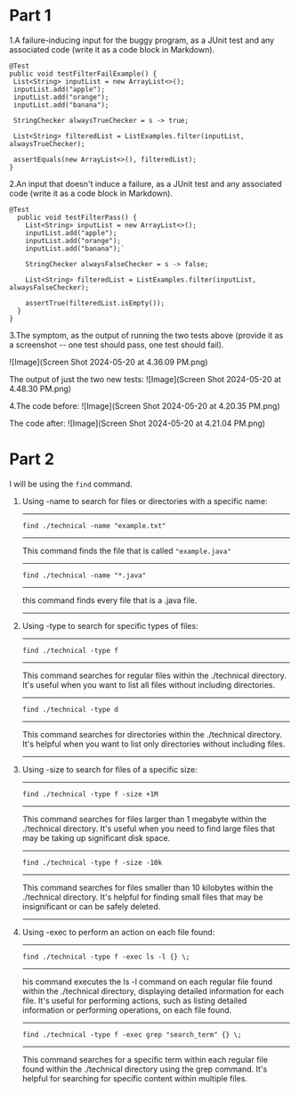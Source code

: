 # Part 1 #
1.A failure-inducing input for the buggy program, as a JUnit test and any associated code (write it as a code block in Markdown).

 ```
 @Test
public void testFilterFailExample() {
  List<String> inputList = new ArrayList<>();
  inputList.add("apple");
  inputList.add("orange");
  inputList.add("banana");
  
  StringChecker alwaysTrueChecker = s -> true;
  
  List<String> filteredList = ListExamples.filter(inputList, alwaysTrueChecker);
  
  assertEquals(new ArrayList<>(), filteredList);
}
```
2.An input that doesn't induce a failure, as a JUnit test and any associated code (write it as a code block in Markdown).
```
@Test
  public void testFilterPass() {
    List<String> inputList = new ArrayList<>();
    inputList.add("apple");
    inputList.add("orange");
    inputList.add("banana");`
    
    StringChecker alwaysFalseChecker = s -> false;
    
    List<String> filteredList = ListExamples.filter(inputList, alwaysFalseChecker);
    
    assertTrue(filteredList.isEmpty());
  }
}
```
3.The symptom, as the output of running the two tests above (provide it as a screenshot -- one test should pass, one test should fail).

![Image](Screen Shot 2024-05-20 at 4.36.09 PM.png)

The output of just the two new tests:
![Image](Screen Shot 2024-05-20 at 4.48.30 PM.png)

4.The code before:
   ![Image](Screen Shot 2024-05-20 at 4.20.35 PM.png)

   The code after:
   ![Image](Screen Shot 2024-05-20 at 4.21.04 PM.png)
# Part 2 #

I will be using the `find` command. 

1. Using -name to search for files or directories with a specific name:

   ---

   `find ./technical -name "example.txt"`
   
   ---
 
   This command finds the file that is called `"example.java"`
   
   ---
   
   `find ./technical -name "*.java"`
   
    ---
   
   this command finds every file that is a .java file.
   
    ---
   
3. Using -type to search for specific types of files:
   
   ---
   
   `find ./technical -type f`

   ---
   
   This command searches for regular files within the ./technical directory. It's useful when you want to list all files without including
   directories.

   ---
   
   `find ./technical -type d`

   ---
   
   This command searches for directories within the ./technical directory. It's helpful when you want to list only directories without including files.

    ---

5. Using -size to search for files of a specific size:

   ---
   
   `find ./technical -type f -size +1M`

   ---
   
   This command searches for files larger than 1 megabyte within the ./technical directory. It's useful when you need to find large files that may be taking up significant disk space.

   ---
   
   `find ./technical -type f -size -10k`

   ---
   
   This command searches for files smaller than 10 kilobytes within the ./technical directory. It's helpful for finding small files that may be insignificant or can be safely deleted.

   ---

7. Using -exec to perform an action on each file found:

   ---
   
   `find ./technical -type f -exec ls -l {} \;`

   ---
   
   his command executes the ls -l command on each regular file found within the ./technical directory, displaying detailed information for each file. It's useful for performing actions, such as listing detailed information or performing operations, on each file found.

   ---
   
   `find ./technical -type f -exec grep "search_term" {} \;`

   ---
   
   This command searches for a specific term within each regular file found within the ./technical directory using the grep command. It's helpful for searching for specific content within multiple files.





